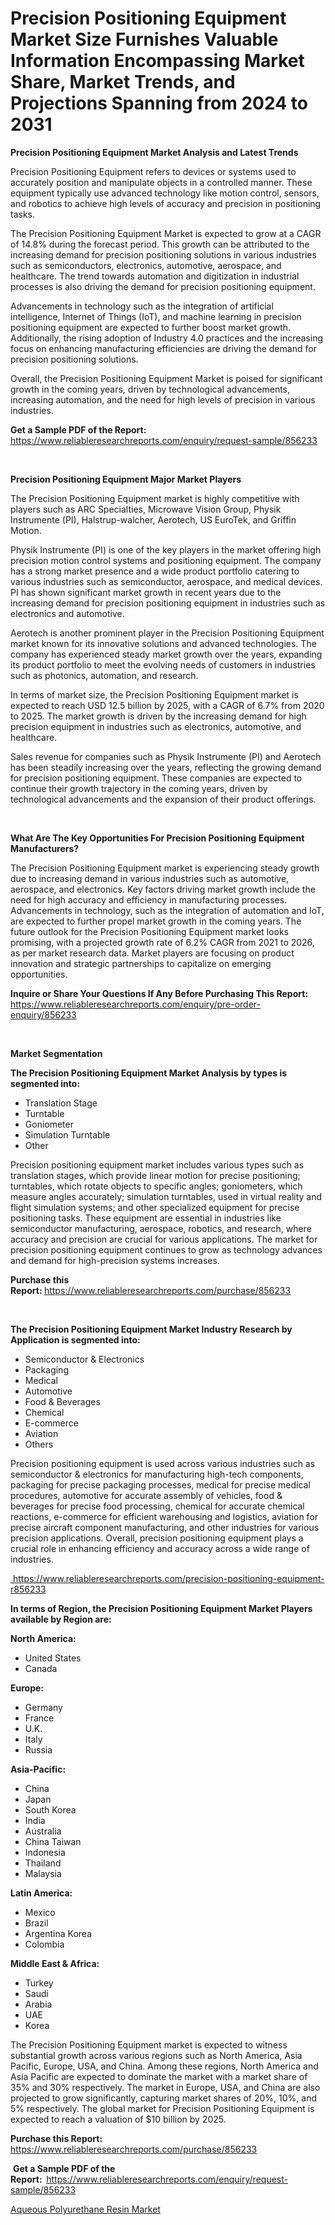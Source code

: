 <p><h1>Precision Positioning Equipment Market Size Furnishes Valuable Information Encompassing Market Share, Market Trends, and Projections Spanning from 2024 to 2031</h1></p><p><strong>Precision Positioning Equipment Market Analysis and Latest Trends</strong></p>
<p><p>Precision Positioning Equipment refers to devices or systems used to accurately position and manipulate objects in a controlled manner. These equipment typically use advanced technology like motion control, sensors, and robotics to achieve high levels of accuracy and precision in positioning tasks.</p><p>The Precision Positioning Equipment Market is expected to grow at a CAGR of 14.8% during the forecast period. This growth can be attributed to the increasing demand for precision positioning solutions in various industries such as semiconductors, electronics, automotive, aerospace, and healthcare. The trend towards automation and digitization in industrial processes is also driving the demand for precision positioning equipment.</p><p>Advancements in technology such as the integration of artificial intelligence, Internet of Things (IoT), and machine learning in precision positioning equipment are expected to further boost market growth. Additionally, the rising adoption of Industry 4.0 practices and the increasing focus on enhancing manufacturing efficiencies are driving the demand for precision positioning solutions.</p><p>Overall, the Precision Positioning Equipment Market is poised for significant growth in the coming years, driven by technological advancements, increasing automation, and the need for high levels of precision in various industries.</p></p>
<p><strong>Get a Sample PDF of the Report:&nbsp;</strong> <a href="https://www.reliableresearchreports.com/enquiry/request-sample/856233">https://www.reliableresearchreports.com/enquiry/request-sample/856233</a></p>
<p>&nbsp;</p>
<p><strong>Precision Positioning Equipment Major Market Players</strong></p>
<p><p>The Precision Positioning Equipment market is highly competitive with players such as ARC Specialties, Microwave Vision Group, Physik Instrumente (PI), Halstrup-walcher, Aerotech, US EuroTek, and Griffin Motion. </p><p>Physik Instrumente (PI) is one of the key players in the market offering high precision motion control systems and positioning equipment. The company has a strong market presence and a wide product portfolio catering to various industries such as semiconductor, aerospace, and medical devices. PI has shown significant market growth in recent years due to the increasing demand for precision positioning equipment in industries such as electronics and automotive.</p><p>Aerotech is another prominent player in the Precision Positioning Equipment market known for its innovative solutions and advanced technologies. The company has experienced steady market growth over the years, expanding its product portfolio to meet the evolving needs of customers in industries such as photonics, automation, and research.</p><p>In terms of market size, the Precision Positioning Equipment market is expected to reach USD 12.5 billion by 2025, with a CAGR of 6.7% from 2020 to 2025. The market growth is driven by the increasing demand for high precision equipment in industries such as electronics, automotive, and healthcare. </p><p>Sales revenue for companies such as Physik Instrumente (PI) and Aerotech has been steadily increasing over the years, reflecting the growing demand for precision positioning equipment. These companies are expected to continue their growth trajectory in the coming years, driven by technological advancements and the expansion of their product offerings.</p></p>
<p>&nbsp;</p>
<p><strong>What Are The Key Opportunities For Precision Positioning Equipment Manufacturers?</strong></p>
<p><p>The Precision Positioning Equipment market is experiencing steady growth due to increasing demand in various industries such as automotive, aerospace, and electronics. Key factors driving market growth include the need for high accuracy and efficiency in manufacturing processes. Advancements in technology, such as the integration of automation and IoT, are expected to further propel market growth in the coming years. The future outlook for the Precision Positioning Equipment market looks promising, with a projected growth rate of 6.2% CAGR from 2021 to 2026, as per market research data. Market players are focusing on product innovation and strategic partnerships to capitalize on emerging opportunities.</p></p>
<p><strong>Inquire or Share Your Questions If Any Before Purchasing This Report:</strong> <a href="https://www.reliableresearchreports.com/enquiry/pre-order-enquiry/856233">https://www.reliableresearchreports.com/enquiry/pre-order-enquiry/856233</a></p>
<p>&nbsp;</p>
<p><strong>Market Segmentation</strong></p>
<p><strong>The Precision Positioning Equipment Market Analysis by types is segmented into:</strong></p>
<p><ul><li>Translation Stage</li><li>Turntable</li><li>Goniometer</li><li>Simulation Turntable</li><li>Other</li></ul></p>
<p><p>Precision positioning equipment market includes various types such as translation stages, which provide linear motion for precise positioning; turntables, which rotate objects to specific angles; goniometers, which measure angles accurately; simulation turntables, used in virtual reality and flight simulation systems; and other specialized equipment for precise positioning tasks. These equipment are essential in industries like semiconductor manufacturing, aerospace, robotics, and research, where accuracy and precision are crucial for various applications. The market for precision positioning equipment continues to grow as technology advances and demand for high-precision systems increases.</p></p>
<p><strong>Purchase this Report:&nbsp;</strong><a href="https://www.reliableresearchreports.com/purchase/856233">https://www.reliableresearchreports.com/purchase/856233</a></p>
<p>&nbsp;</p>
<p><strong>The Precision Positioning Equipment Market Industry Research by Application is segmented into:</strong></p>
<p><ul><li>Semiconductor & Electronics</li><li>Packaging</li><li>Medical</li><li>Automotive</li><li>Food & Beverages</li><li>Chemical</li><li>E-commerce</li><li>Aviation</li><li>Others</li></ul></p>
<p><p>Precision positioning equipment is used across various industries such as semiconductor & electronics for manufacturing high-tech components, packaging for precise packaging processes, medical for precise medical procedures, automotive for accurate assembly of vehicles, food & beverages for precise food processing, chemical for accurate chemical reactions, e-commerce for efficient warehousing and logistics, aviation for precise aircraft component manufacturing, and other industries for various precision applications. Overall, precision positioning equipment plays a crucial role in enhancing efficiency and accuracy across a wide range of industries.</p></p>
<p><a href="https://www.reliableresearchreports.com/precision-positioning-equipment-r856233">&nbsp;https://www.reliableresearchreports.com/precision-positioning-equipment-r856233</a></p>
<p><strong>In terms of Region, the Precision Positioning Equipment Market Players available by Region are:</strong></p>
<p>
    <p> <strong> North America: </strong>
        <ul>
            <li>United States</li>
            <li>Canada</li>
        </ul>
        </p> 
    <p> <strong> Europe: </strong>
        <ul>
            <li>Germany</li>
            <li>France</li>
            <li>U.K.</li>
            <li>Italy</li>
            <li>Russia</li>
        </ul>
        </p> 
    <p> <strong> Asia-Pacific: </strong>
        <ul>
            <li>China</li>
            <li>Japan</li>
            <li>South Korea</li>
            <li>India</li>
            <li>Australia</li>
            <li>China Taiwan</li>
            <li>Indonesia</li>
            <li>Thailand</li>
            <li>Malaysia</li>
        </ul>
        </p> 
    <p> <strong> Latin America: </strong>
        <ul>
            <li>Mexico</li>
            <li>Brazil</li>
            <li>Argentina Korea</li>
            <li>Colombia</li>
        </ul>
        </p> 
    <p> <strong> Middle East & Africa: </strong>
        <ul>
            <li>Turkey</li>
            <li>Saudi</li>
            <li>Arabia</li>
            <li>UAE</li>
            <li>Korea</li>
        </ul>
    </p>
    </p>
<p><p>The Precision Positioning Equipment market is expected to witness substantial growth across various regions such as North America, Asia Pacific, Europe, USA, and China. Among these regions, North America and Asia Pacific are expected to dominate the market with a market share of 35% and 30% respectively. The market in Europe, USA, and China are also projected to grow significantly, capturing market shares of 20%, 10%, and 5% respectively. The global market for Precision Positioning Equipment is expected to reach a valuation of $10 billion by 2025.</p></p>
<p><strong>Purchase this Report: </strong><a href="https://www.reliableresearchreports.com/purchase/856233">https://www.reliableresearchreports.com/purchase/856233</a></p>
<p>&nbsp;<strong>Get a Sample PDF of the Report:&nbsp;&nbsp;</strong><a href="https://www.reliableresearchreports.com/enquiry/request-sample/856233">https://www.reliableresearchreports.com/enquiry/request-sample/856233</a></p>
<p><strong></strong></p>
<p><p><a href="https://military-diascia-e68.notion.site/Aqueous-Polyurethane-Resin-Market-Growth-Market-Trends-COVID-19-Impact-and-Forecasts-for-period-f-5c7d1dc9847c4c288f039d251be9f095">Aqueous Polyurethane Resin Market</a></p></p>